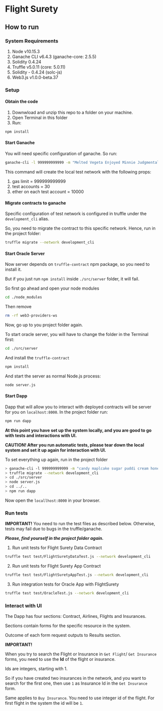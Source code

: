 # Flight Surety
## How to run
### System Requirements
1. Node v10.15.3
2. Ganache CLI v6.4.3 (ganache-core: 2.5.5)
3. Solidity 0.4.24
4. Truffle v5.0.11 (core: 5.0.11)
5. Solidity - 0.4.24 (solc-js)
6. Web3.js v1.0.0-beta.37

### Setup
#### Obtain the code
1. Downwload and unzip this repo to a folder on your machine.
2. Open Terminal in this folder
3. Run:
```bash
npm install
```

#### Start Ganache
You will need specific configuration of ganache. So run:
```bash
ganache-cli -l 999999999999 -m "Melted Vegeta Enjoyed Minnie Judgmentally Since Unicorns Negotiated Prettily" -e 10000 -a 30
```
This command will create the local test network with the following props:
1. gas limit = 999999999999
2. test accounts = 30
3. ether on each test account = 10000

#### Migrate contracts to ganache
Specific configuration of test network is configured in truffle under the `development_cli` alias.

So, you need to migrate the contract to this specific network. Hence, run in the project folder:
```bash
truffle migrate --network development_cli
```

#### Start Oracle Server
Now server depends on `truffle-contract` npm package, so you need to install it. 

But if you just run `npm install` inside `./src/server`  folder, it will fail.

So first go ahead and open your node modules
```bash
cd ./node_modules
```
Then remove 
```bash
rm -rf web3-providers-ws
```

Now, go up to you project folder again.

To start oracle server, you will have to change the folder in the Terminal first:
```bash
cd ./src/server
```
And install the `truffle-contract`
```bash
npm install
```

And start the server as normal Node.js process:
```bash
node server.js
```

#### Start Dapp
Dapp that will allow you to interact with deployed contracts will be server for you on `localhost:8000`.
In the project folder run:
```bash
npm run dapp
```

__At this point you have set up the system locally, and you are good to go with tests and interactions with UI.__

__CAUTION! After you run automatic tests, please tear down the local system and set it up again for interaction with UI.__

To set everything up again, run in the project folder
```bash
> ganache-cli -l 999999999999 -m "candy maplcake sugar puddi cream honey rich smooth crumble sweet treat" -e 10000 -a 30
> truffle migrate --network development_cli
> cd ./src/server
> node server.js
> cd ../..
> npm run dapp
```
Now open the `locallhost:8000` in your browser.

### Run tests
__IMPORTANT!__ You need to run the test files as described below. Otherwise, tests may fail due to bugs in the truffle/ganache.

___Please, find yourself in the project folder again.___

1. Run unit tests for Flight Surety Data Contract
```bash
truffle test test/FlightSuretyDataTest.js --network development_cli
```

2. Run unit tests for Flight Surety App Contract
```bash
truffle test test/FlightSuretyAppTest.js --network development_cli
```

3. Run integration tests for Oracle App with FlightSurety
```bash
truffle test test/OracleTest.js --network development_cli
```

### Interact with UI
The Dapp has four sections: Contract, Airlines, Flights and Insurances.

Sections contain forms for the specific resource in the system.

Outcome of each form request outputs to Results section.

__IMPORTANT!__ 

When you try to search the Flight or Insurance in `Get Flight`/ `Get Insurance` forms, you need to use
the __Id__ of the flight or insurance. 

Ids are integers, starting with 1. 

So if you have created two insurances in the network,
and you want to search for the first one, then use `1` as Insurance Id in the `Get Insurance` form. 

Same applies to `Buy Insurance`. You need to use integer id of the flight. For first flight in the system the id will be `1`.
